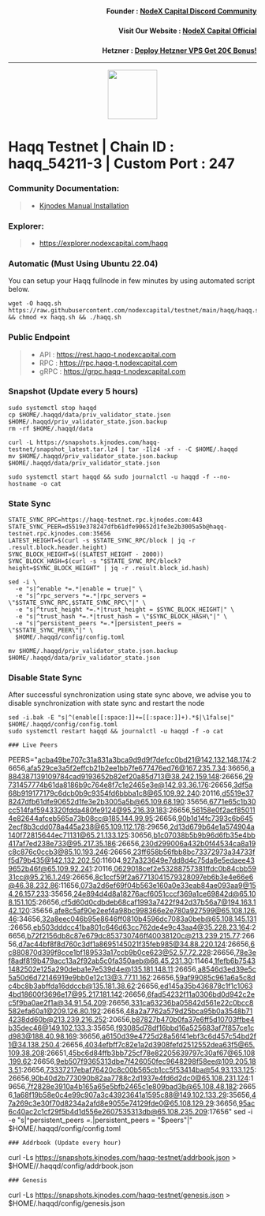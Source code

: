 <h3><p style="font-size:14px" align="right">Founder :
<a href="https://discord.gg/nodexcapital" target="_blank">NodeX Capital Discord Community</a></p></h3>
<h3><p style="font-size:14px" align="right">Visit Our Website :
<a href="https://discord.gg/nodexcapital" target="_blank">NodeX Capital Official</a></p></h3>
<h3><p style="font-size:14px" align="right">Hetzner :
<a href="https://hetzner.cloud/?ref=bMTVi7dcwSgA" target="_blank">Deploy Hetzner VPS Get 20€ Bonus!</a></h3>
<hr>

<p align="center">
  <img height="100" height="auto" src="https://avatars.githubusercontent.com/u/108229184?s=200&v=4">
</p>

# Haqq Testnet | Chain ID : haqq_54211-3 | Custom Port : 247

### Community Documentation:
>- [Kjnodes Manual Installation](https://services.kjnodes.com/home/testnet/haqq/installation)

### Explorer:
>-  https://explorer.nodexcapital.com/haqq

### Automatic  (Must Using Ubuntu 22.04)
You can setup your Haqq fullnode in few minutes by using automated script below.
```
wget -O haqq.sh https://raw.githubusercontent.com/nodexcapital/testnet/main/haqq/haqq.sh && chmod +x haqq.sh && ./haqq.sh
```
### Public Endpoint

>- API : https://rest.haqq-t.nodexcapital.com
>- RPC : https://rpc.haqq-t.nodexcapital.com
>- gRPC : https://grpc.haqq-t.nodexcapital.com

### Snapshot (Update every 5 hours)
```
sudo systemctl stop haqqd
cp $HOME/.haqqd/data/priv_validator_state.json $HOME/.haqqd/priv_validator_state.json.backup
rm -rf $HOME/.haqqd/data

curl -L https://snapshots.kjnodes.com/haqq-testnet/snapshot_latest.tar.lz4 | tar -Ilz4 -xf - -C $HOME/.haqqd
mv $HOME/.haqqd/priv_validator_state.json.backup $HOME/.haqqd/data/priv_validator_state.json

sudo systemctl start haqqd && sudo journalctl -u haqqd -f --no-hostname -o cat
```

### State Sync
```
STATE_SYNC_RPC=https://haqq-testnet.rpc.kjnodes.com:443
STATE_SYNC_PEER=d5519e378247dfb61dfe90652d1fe3e2b3005a5b@haqq-testnet.rpc.kjnodes.com:35656
LATEST_HEIGHT=$(curl -s $STATE_SYNC_RPC/block | jq -r .result.block.header.height)
SYNC_BLOCK_HEIGHT=$(($LATEST_HEIGHT - 2000))
SYNC_BLOCK_HASH=$(curl -s "$STATE_SYNC_RPC/block?height=$SYNC_BLOCK_HEIGHT" | jq -r .result.block_id.hash)

sed -i \
  -e "s|^enable *=.*|enable = true|" \
  -e "s|^rpc_servers *=.*|rpc_servers = \"$STATE_SYNC_RPC,$STATE_SYNC_RPC\"|" \
  -e "s|^trust_height *=.*|trust_height = $SYNC_BLOCK_HEIGHT|" \
  -e "s|^trust_hash *=.*|trust_hash = \"$SYNC_BLOCK_HASH\"|" \
  -e "s|^persistent_peers *=.*|persistent_peers = \"$STATE_SYNC_PEER\"|" \
  $HOME/.haqqd/config/config.toml

mv $HOME/.haqqd/priv_validator_state.json.backup $HOME/.haqqd/data/priv_validator_state.json
```
### Disable State Sync 
After successful synchronization using state sync above, we advise you to disable synchronization with state sync and restart the node
```
sed -i.bak -E "s|^(enable[[:space:]]+=[[:space:]]+).*$|\1false|" $HOME/.haqqd/config/config.toml
sudo systemctl restart haqqd && journalctl -u haqqd -f -o cat

### Live Peers
```
PEERS="acba49be707c31a831a3bca9d9d9f7defcc0bd21@142.132.148.174:26656,afa529ce3a5f2effcb21b2ee1bb7fe677476ed76@167.235.7.34:36656,a884387139109784cad9193652b82ef20a85d713@38.242.159.148:26656,29731457774b61da8186b9c764e8f7c1e2465e3e@142.93.36.176:26656,3df5a68b919177179c6dcb0b9c9354fd6bbba1c8@65.109.92.240:20116,d5519e378247dfb61dfe90652d1fe3e2b3005a5b@65.109.68.190:35656,6771e65c1b30cc514faf5943320fdda480fe9124@95.216.39.183:26656,56158e0f2acf850114e82644afceb565a73b08cc@185.144.99.95:26656,90b1d14fc7393c6b6452ecf8b3cdd078a445a238@65.109.112.178:29656,2d13d679b64e1a574904a140f72815644ec71131@65.21.133.125:30656,b1c07038b5b9b96d6fb35e4bb417af7ed238e733@95.217.35.186:26656,230d299006a432b0f44534ca8a19c8c876c0ccb3@85.10.193.246:26656,23ff658b56fbb8bc73372973a34733ff5d79b435@142.132.202.50:11604,927a323649e7dd8d4c75da6e5edaee439652b46f@65.109.92.241:20116,0629018cef2e53288757381ffdc0b84cbb5931cc@95.216.1.249:26656,8c1ccf59f2a67713041579328097eb6b3e4e66e6@46.38.232.86:11656,073a2d6ef69f04b563e160a0e33eab84ae093aa9@154.26.157.233:35656,24e894d4d8a18276acf6051cccf369a1ce69842d@65.108.151.105:26656,cf5d60d0cdbdeb68caf1993a7422f942d37b56a7@194.163.142.120:35656,afe8c5af90e2eef4a98bc998366e2e780a927599@65.108.126.46:34656,32a8eec046b95e8646ff0810b4596dc7083a0beb@65.108.145.131:26656,eb503dddcc41ba801c646d63cc762de4e9c43aa4@35.228.23.164:26656,b72f2156db8c87e679dc853730746ff40038120c@213.239.215.77:26656,d7ac44bf8f8d760c3df1a8695145021f35feb985@34.88.220.124:26656,6c880870d399f8cce1bf189533a17ccb9b0ce623@52.57.72.228:26656,78e3ef8adf819b479acc13a2f92ab5c0fa350aeb@66.45.231.30:11464,1fefb6b75431482502e125a290deba1e7e539d4e@135.181.148.11:26656,a8546d3ed39e5c5a50d6d72146919e9bb0e12c13@3.77.11.162:26656,59af99085c961a6a5c8dc4bc8b3abffda16ddccb@135.181.38.62:26656,ed145a35b436878c1f1c10634bd18600f3696e17@95.217.181.142:26656,6fad54232f11a0306bd0d942c2ec5f9ba0ae2f1a@34.91.54.209:26656,331ca63236ba05842d561e22c0bcc8582efa60a1@209.126.80.192:26656,48a2a7762a579d25bca95b0a3548b714238dd60b@213.239.216.252:20656,b87827b470b0fa37e6ff5d10703ffbe4b35dec46@149.102.133.3:35656,f93085d78df16bbd16a525683af7f857ce1cd983@188.40.98.169:36656,a6150d39e4725d28a56f41ebf3c6d457c54bd2f1@34.138.250.4:26656,4034efbff7c82e1a2d3908fefd2512552dea63f5@65.109.38.208:26651,45bc6d84ffb3bb725cf78e82205639797c30af67@65.108.199.62:26656,9eb507f9365313dbe7f426050fec9648298f58ee@109.205.183.51:26656,73337217ebaf76420c8c00b565cb1cc5f53414ba@54.93.133.125:26656,90b40d2b773090b82aa7788c2d1937e4fd6d2dc0@65.108.231.124:19656,7f2828e3910a4b165a65e5bfb2465c1e809bad3b@65.108.48.182:26656,1a68f19b58e0c4e99c907a3c43923641a1595c88@149.102.133.29:35656,47a269c3e30f70d8234a2afd8e9055e74129fde0@65.108.129.29:36656,95ac6c40ac2c1cf29f5b4d1d556e2607535313db@65.108.235.209:17656"
sed -i -e "s|^persistent_peers *=.*|persistent_peers = \"$peers\"|" $HOME/.haqqd/config/config.toml
```
### Addrbook (Update every hour)
```
curl -Ls https://snapshots.kjnodes.com/haqq-testnet/addrbook.json > $HOME//.haqqd/config/addrbook.json
```
### Genesis
```
curl -Ls https://snapshots.kjnodes.com/haqq-testnet/genesis.json > $HOME/.haqqd/config/genesis.json
```
